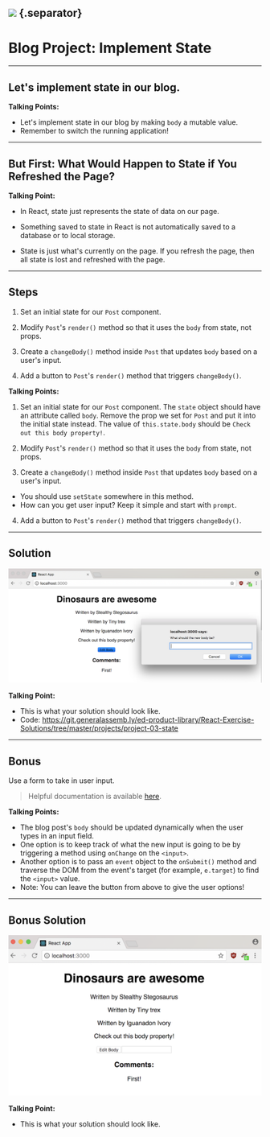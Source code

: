 ## ![](https://s3.amazonaws.com/python-ga/images/GA_Cog_Medium_White_RGB.png) {.separator}
<h1>Blog Project: Implement State</h1>

---

## Let's implement state in our blog.

<aside class="notes">

**Talking Points:**

- Let's implement state in our blog by making `body` a mutable value.
- Remember to switch the running application!

</aside>

---

## But First: What Would Happen to State if You Refreshed the Page?


<aside class="notes">

**Talking Point:**

- In React, state just represents the state of data on our page.

- Something saved to state in React is not automatically saved to a database or to local storage.

- State is just what's currently on the page. If you refresh the page, then all state is lost and refreshed with the page.

</aside>

---

## Steps

1. Set an initial state for our `Post` component.

2. Modify `Post`'s `render()` method so that it uses the `body` from state, not props.

3. Create a `changeBody()` method inside `Post` that updates `body` based on a user's input.

4. Add a button to `Post`'s `render()` method that triggers `changeBody()`.

<aside class="notes">

**Talking Points:**

1. Set an initial state for our `Post` component. The `state` object should have an attribute called `body`. Remove the prop we set for `Post` and put it into the initial state instead. The value of `this.state.body` should be `Check out this body property!`.

2. Modify `Post`'s `render()` method so that it uses the `body` from state, not props.

3. Create a `changeBody()` method inside `Post` that updates `body` based on a user's input.
  - You should use `setState` somewhere in this method.
  - How can you get user input? Keep it simple and start with `prompt`.

4. Add a button to `Post`'s `render()` method that triggers `changeBody()`.

</aside>


---

## Solution

![Solution for Project](images/State_SOLUTION.png)

<aside class="notes">

**Talking Point:**

- This is what your solution should look like.
- Code: https://git.generalassemb.ly/ed-product-library/React-Exercise-Solutions/tree/master/projects/project-03-state

</aside>

---

## Bonus

Use a form to take in user input.

> Helpful documentation is available [here](https://reactjs.org/docs/forms.html).



<aside class="notes">

**Talking Points:**

- The blog post's `body` should be updated dynamically when the user types in an input field.
- One option is to keep track of what the new input is going to be by triggering a method using `onChange` on the `<input>`.
- Another option is to pass an `event` object to the `onSubmit()` method and traverse the DOM from the event's target (for example, `e.target`) to find the `<input>` value.
- Note: You can leave the button from above to give the user options!

</aside>

---

## Bonus Solution

![Solution for Project](images/state_BONUS_SOLUTION.png)

<aside class="notes">

**Talking Point:**

- This is what your solution should look like.

</aside>

